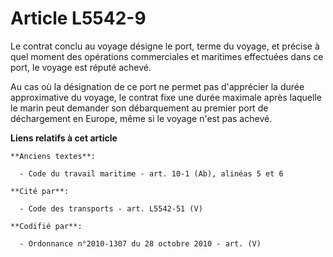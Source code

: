 # Article L5542-9

Le contrat conclu au voyage désigne le port, terme du voyage, et précise à quel moment des opérations commerciales et
maritimes effectuées dans ce port, le voyage est réputé achevé.

Au cas où la désignation de ce port ne permet pas d'apprécier la durée approximative du voyage, le contrat fixe une durée
maximale après laquelle le marin peut demander son débarquement au premier port de déchargement en Europe, même si le voyage
n'est pas achevé.

**Liens relatifs à cet article**

	**Anciens textes**:

	  - Code du travail maritime - art. 10-1 (Ab), alinéas 5 et 6

	**Cité par**:

	  - Code des transports - art. L5542-51 (V)

	**Codifié par**:

	  - Ordonnance n°2010-1307 du 28 octobre 2010 - art. (V)
